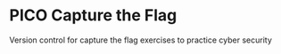 # PICO Capture the Flag
  Version control for capture the flag exercises to practice cyber security
